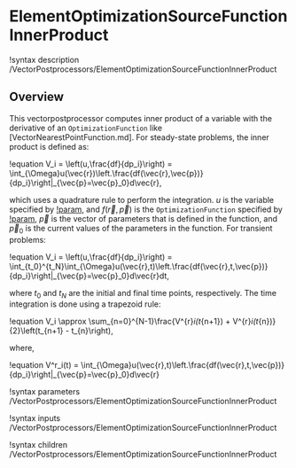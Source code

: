 # ElementOptimizationSourceFunctionInnerProduct

!syntax description /VectorPostprocessors/ElementOptimizationSourceFunctionInnerProduct

## Overview

This vectorpostprocessor computes inner product of a variable with the derivative of an `OptimizationFunction` like [VectorNearestPointFunction.md]. For steady-state problems, the inner product is defined as:

!equation
V_i = \left(u,\frac{df}{dp_i}\right) = \int_{\Omega}u(\vec{r})\left.\frac{df(\vec{r},\vec{p})}{dp_i}\right|_{\vec{p}=\vec{p}_0}d\vec{r},

which uses a quadrature rule to perform the integration. $u$ is the variable specified by [!param](/VectorPostprocessors/ElementOptimizationSourceFunctionInnerProduct/variable), and $f(\vec{r}, \vec{p})$ is the `OptimizationFunction` specified by [!param](/VectorPostprocessors/ElementOptimizationSourceFunctionInnerProduct/function), $\vec{p}$ is the vector of parameters that is defined in the function, and $\vec{p}_0$ is the current values of the parameters in the function. For transient problems:

!equation
V_i = \left(u,\frac{df}{dp_i}\right) = \int_{t_0}^{t_N}\int_{\Omega}u(\vec{r},t)\left.\frac{df(\vec{r},t,\vec{p})}{dp_i}\right|_{\vec{p}=\vec{p}_0}d\vec{r}dt,

where $t_0$ and $t_N$ are the initial and final time points, respectively. The time integration is done using a trapezoid rule:

!equation
V_i \approx \sum_{n=0}^{N-1}\frac{V^{r}_i(t_{n+1}) + V^{r}_i(t_{n})}{2}\left(t_{n+1} - t_{n}\right),

where,

!equation
V^r_i(t) = \int_{\Omega}u(\vec{r},t)\left.\frac{df(\vec{r},t,\vec{p})}{dp_i}\right|_{\vec{p}=\vec{p}_0}d\vec{r}

!syntax parameters /VectorPostprocessors/ElementOptimizationSourceFunctionInnerProduct

!syntax inputs /VectorPostprocessors/ElementOptimizationSourceFunctionInnerProduct

!syntax children /VectorPostprocessors/ElementOptimizationSourceFunctionInnerProduct
